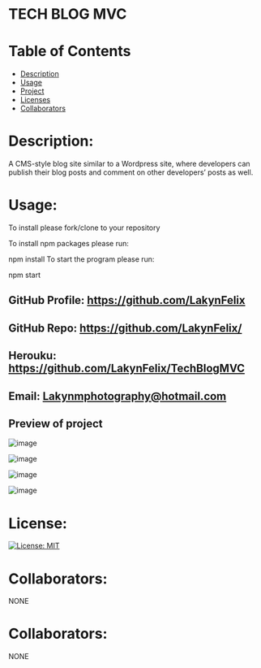 
# TECH BLOG MVC

# Table of Contents 
* [Description](#descriptionofproject)  
* [Usage](#languages)  
* [Project](#nameofproject)    
* [Licenses](#licenses)   
* [Collaborators](#collaborators)   
 

 
# Description: 
A CMS-style blog site similar to a Wordpress site, where developers can publish their blog posts and comment on other developers’ posts as well. 

# Usage: 

To install please fork/clone to your repository

To install npm packages please run:

npm install
To start the program please run:

npm start

## GitHub Profile: https://github.com/LakynFelix   
## GitHub Repo:  https://github.com/LakynFelix/
## Herouku: https://github.com/LakynFelix/TechBlogMVC
## Email: Lakynmphotography@hotmail.com 

## Preview of project
![image](https://user-images.githubusercontent.com/84104126/133703745-63400c63-960f-4bcd-be5f-9f52afde73f8.png)

![image](https://user-images.githubusercontent.com/84104126/133703722-91b6330e-c053-4eae-a653-ba75138a8a8e.png)

![image](https://user-images.githubusercontent.com/84104126/133703702-5a48d2fa-3d0a-48e7-94cd-dd1b10deb96f.png)

![image](https://user-images.githubusercontent.com/84104126/133703681-db146328-0baa-4dc5-8283-7ff3791f6157.png)


# License:  
[![License: MIT](https://img.shields.io/badge/License-MIT-yellow.svg)](https://opensource.org/licenses/MIT)
  
 # Collaborators:
 NONE   
  
 # Collaborators:
 NONE   
